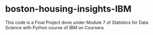 # boston-housing-insights-IBM
This code is a Final Project done under Module 7 of Statistics for Data Science with Python course of IBM on Coursera

